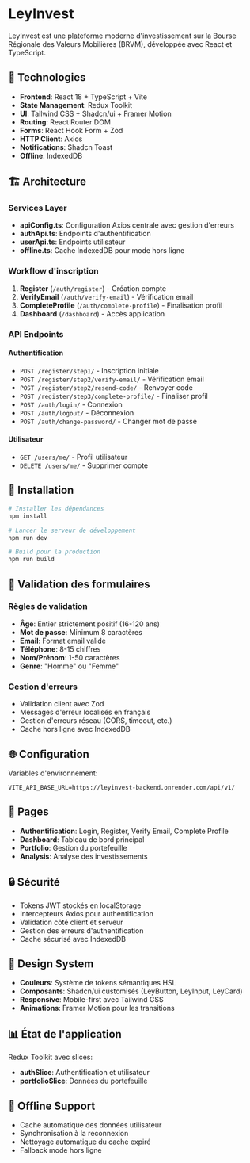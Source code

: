 # LeyInvest

LeyInvest est une plateforme moderne d'investissement sur la Bourse Régionale des Valeurs Mobilières (BRVM), développée avec React et TypeScript.

## 🚀 Technologies

- **Frontend**: React 18 + TypeScript + Vite
- **State Management**: Redux Toolkit
- **UI**: Tailwind CSS + Shadcn/ui + Framer Motion
- **Routing**: React Router DOM
- **Forms**: React Hook Form + Zod
- **HTTP Client**: Axios
- **Notifications**: Shadcn Toast
- **Offline**: IndexedDB

## 🏗️ Architecture

### Services Layer
- **apiConfig.ts**: Configuration Axios centrale avec gestion d'erreurs
- **authApi.ts**: Endpoints d'authentification
- **userApi.ts**: Endpoints utilisateur  
- **offline.ts**: Cache IndexedDB pour mode hors ligne

### Workflow d'inscription
1. **Register** (`/auth/register`) - Création compte
2. **VerifyEmail** (`/auth/verify-email`) - Vérification email
3. **CompleteProfile** (`/auth/complete-profile`) - Finalisation profil
4. **Dashboard** (`/dashboard`) - Accès application

### API Endpoints

#### Authentification
- `POST /register/step1/` - Inscription initiale
- `POST /register/step2/verify-email/` - Vérification email
- `POST /register/step2/resend-code/` - Renvoyer code
- `POST /register/step3/complete-profile/` - Finaliser profil
- `POST /auth/login/` - Connexion
- `POST /auth/logout/` - Déconnexion
- `POST /auth/change-password/` - Changer mot de passe

#### Utilisateur
- `GET /users/me/` - Profil utilisateur
- `DELETE /users/me/` - Supprimer compte

## 🔧 Installation

```bash
# Installer les dépendances
npm install

# Lancer le serveur de développement
npm run dev

# Build pour la production
npm run build
```

## 📝 Validation des formulaires

### Règles de validation
- **Âge**: Entier strictement positif (16-120 ans)
- **Mot de passe**: Minimum 8 caractères
- **Email**: Format email valide
- **Téléphone**: 8-15 chiffres
- **Nom/Prénom**: 1-50 caractères
- **Genre**: "Homme" ou "Femme"

### Gestion d'erreurs
- Validation client avec Zod
- Messages d'erreur localisés en français
- Gestion d'erreurs réseau (CORS, timeout, etc.)
- Cache hors ligne avec IndexedDB

## 🌐 Configuration

Variables d'environnement:
```env
VITE_API_BASE_URL=https://leyinvest-backend.onrender.com/api/v1/
```

## 📱 Pages

- **Authentification**: Login, Register, Verify Email, Complete Profile
- **Dashboard**: Tableau de bord principal
- **Portfolio**: Gestion du portefeuille
- **Analysis**: Analyse des investissements

## 🔒 Sécurité

- Tokens JWT stockés en localStorage
- Intercepteurs Axios pour authentification
- Validation côté client et serveur
- Gestion des erreurs d'authentification
- Cache sécurisé avec IndexedDB

## 🎨 Design System

- **Couleurs**: Système de tokens sémantiques HSL
- **Composants**: Shadcn/ui customisés (LeyButton, LeyInput, LeyCard)
- **Responsive**: Mobile-first avec Tailwind CSS
- **Animations**: Framer Motion pour les transitions

## 📊 État de l'application

Redux Toolkit avec slices:
- **authSlice**: Authentification et utilisateur
- **portfolioSlice**: Données du portefeuille

## 🔄 Offline Support

- Cache automatique des données utilisateur
- Synchronisation à la reconnexion
- Nettoyage automatique du cache expiré
- Fallback mode hors ligne